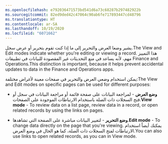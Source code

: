 ```yaml
---
ms.openlocfilehash: e792036471573bd541d6a73c68287b297482922b
ms.sourcegitcommit: 82ed9ded42c47064c90ab6fe717893447cd48796
ms.translationtype: HT
ms.contentlocale: ar-SA
ms.lasthandoff: 10/19/2020
ms.locfileid: "6071662"
---
```

<span data-ttu-id="77d03-101">يشير وضعا العرض والتحرير إلى ما إذا كنت تقوم بتحرير أو عرض سجل.</span><span class="sxs-lookup"><span data-stu-id="77d03-101">The View and Edit modes indicate whether you're editing or viewing a record.</span></span> <span data-ttu-id="77d03-102">هذا التمييز مهم، لأنه يساعد في منع التحديثات غير المقصودة للبيانات في تطبيقات Finance and Operations.</span><span class="sxs-lookup"><span data-stu-id="77d03-102">This distinction is important, because it helps prevent accidental updates to data in the Finance and Operations apps.</span></span>

<span data-ttu-id="77d03-103">يمكن استخدام وضعي العرض والتحرير في صفحات معينة لأغراض مختلفة:</span><span class="sxs-lookup"><span data-stu-id="77d03-103">The View and Edit modes on specific pages can be used for different purposes:</span></span>

- <span data-ttu-id="77d03-104">**وضع العرض** - لمراجعة البيانات على صفحة قائمة أو مراجعة البيانات في سجل أو فتح السجلات ذات الصلة باستخدام الارتباطات الموجودة على الصفحات.</span><span class="sxs-lookup"><span data-stu-id="77d03-104">**View mode** - To review data on a list page, review data in a record, or open related records by using the links on pages.</span></span>

- <span data-ttu-id="77d03-105">**وضع التحرير** - لتغيير البيانات مباشرة على الصفحة التي تشاهدها.</span><span class="sxs-lookup"><span data-stu-id="77d03-105">**Edit mode** - To change data directly on the page that you're viewing.</span></span> <span data-ttu-id="77d03-106">يمكنك أيضاً استخدام الارتباطات لفتح السجلات ذات الصلة، كما هو الحال في وضع العرض.</span><span class="sxs-lookup"><span data-stu-id="77d03-106">You can also use links to open related records, as you can in View mode.</span></span> 
